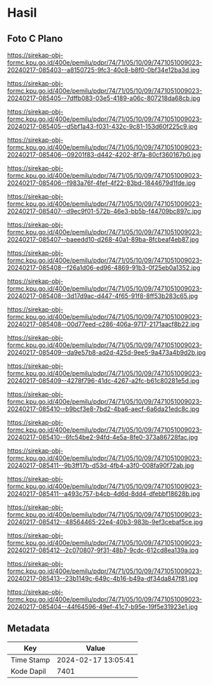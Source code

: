 # Hasil

## Foto C Plano

https://sirekap-obj-formc.kpu.go.id/400e/pemilu/pdpr/74/71/05/10/09/7471051009023-20240217-085403--a8150725-9fc3-40c8-b8f0-0bf34e12ba3d.jpg

https://sirekap-obj-formc.kpu.go.id/400e/pemilu/pdpr/74/71/05/10/09/7471051009023-20240217-085405--7dffb083-03e5-4189-a06c-807218da68cb.jpg

https://sirekap-obj-formc.kpu.go.id/400e/pemilu/pdpr/74/71/05/10/09/7471051009023-20240217-085405--d5bf1a43-f031-432c-9c81-153d60f225c9.jpg

https://sirekap-obj-formc.kpu.go.id/400e/pemilu/pdpr/74/71/05/10/09/7471051009023-20240217-085406--09201f83-d442-4202-8f7a-80cf360167b0.jpg

https://sirekap-obj-formc.kpu.go.id/400e/pemilu/pdpr/74/71/05/10/09/7471051009023-20240217-085406--f983a76f-4fef-4f22-83bd-1844679d1fde.jpg

https://sirekap-obj-formc.kpu.go.id/400e/pemilu/pdpr/74/71/05/10/09/7471051009023-20240217-085407--d9ec9f01-572b-46e3-bb5b-f44709bc897c.jpg

https://sirekap-obj-formc.kpu.go.id/400e/pemilu/pdpr/74/71/05/10/09/7471051009023-20240217-085407--baeedd10-d268-40a1-89ba-8fcbeaf4eb87.jpg

https://sirekap-obj-formc.kpu.go.id/400e/pemilu/pdpr/74/71/05/10/09/7471051009023-20240217-085408--f26a1d06-ed96-4869-91b3-0f25eb0a1352.jpg

https://sirekap-obj-formc.kpu.go.id/400e/pemilu/pdpr/74/71/05/10/09/7471051009023-20240217-085408--3d17d9ac-d447-4f65-91f8-8ff53b283c65.jpg

https://sirekap-obj-formc.kpu.go.id/400e/pemilu/pdpr/74/71/05/10/09/7471051009023-20240217-085408--00d77eed-c286-406a-9717-2171aacf8b22.jpg

https://sirekap-obj-formc.kpu.go.id/400e/pemilu/pdpr/74/71/05/10/09/7471051009023-20240217-085409--da9e57b8-ad2d-425d-9ee5-9a473a4b9d2b.jpg

https://sirekap-obj-formc.kpu.go.id/400e/pemilu/pdpr/74/71/05/10/09/7471051009023-20240217-085409--4278f796-41dc-4267-a2fc-b61c80281e5d.jpg

https://sirekap-obj-formc.kpu.go.id/400e/pemilu/pdpr/74/71/05/10/09/7471051009023-20240217-085410--b9bcf3e8-7bd2-4ba6-aecf-6a6da21edc8c.jpg

https://sirekap-obj-formc.kpu.go.id/400e/pemilu/pdpr/74/71/05/10/09/7471051009023-20240217-085410--6fc54be2-94fd-4e5a-8fe0-373a86728fac.jpg

https://sirekap-obj-formc.kpu.go.id/400e/pemilu/pdpr/74/71/05/10/09/7471051009023-20240217-085411--9b3ff17b-d53d-4fb4-a3f0-008fa90f72ab.jpg

https://sirekap-obj-formc.kpu.go.id/400e/pemilu/pdpr/74/71/05/10/09/7471051009023-20240217-085411--a493c757-b4cb-4d6d-8dd4-dfebbf18628b.jpg

https://sirekap-obj-formc.kpu.go.id/400e/pemilu/pdpr/74/71/05/10/09/7471051009023-20240217-085412--48564465-22e4-40b3-983b-9ef3cebaf5ce.jpg

https://sirekap-obj-formc.kpu.go.id/400e/pemilu/pdpr/74/71/05/10/09/7471051009023-20240217-085412--2c070807-9f31-48b7-9cdc-612cd8ea139a.jpg

https://sirekap-obj-formc.kpu.go.id/400e/pemilu/pdpr/74/71/05/10/09/7471051009023-20240217-085413--23b1149c-649c-4b16-b49a-df34da847f81.jpg

https://sirekap-obj-formc.kpu.go.id/400e/pemilu/pdpr/74/71/05/10/09/7471051009023-20240217-085404--44f64596-49ef-41c7-b95e-19f5e31923e1.jpg


## Metadata

| Key        | Value               |
| ---------- | ------------------- |
| Time Stamp | 2024-02-17 13:05:41 |
| Kode Dapil | 7401                |



